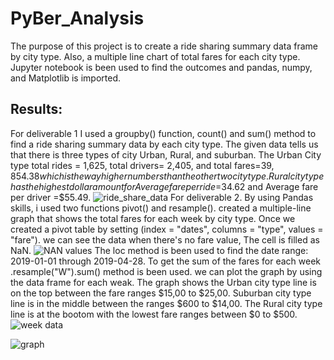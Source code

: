 # PyBer_Analysis
The purpose of this project is to create a ride sharing summary data frame by city type. Also, a multiple line chart of total fares for each city type. Jupyter notebook is been used to find the outcomes and pandas, numpy, and Matplotlib is imported.
## Results:
For deliverable 1 I used a groupby() function, count() and sum() method to find a ride sharing summary data by each city type. The given data tells us that there is three types of city Urban, Rural, and suburban. The Urban City type total rides = 1,625, total drivers= 2,405, and total fares=$39,854.38 which is the way higher numbers than the other two city type. Rural city type has the highest dollar amount for Average fare per ride =$34.62 and Average fare per driver =$55.49.
![ride_share_data](https://user-images.githubusercontent.com/107155888/178849496-71ba2fa7-df79-4d9f-9506-8a22bd90154f.png)
For deliverable 2. By  using Pandas skills, i used two functions pivot() and resample(). created a multiple-line graph that shows the total fares for each week by city type. Once we created a pivot table by setting (index = "dates", columns = "type", values = "fare"). we can see the data when there's no fare value, The cell is filled as NaN.
![NAN values](https://user-images.githubusercontent.com/107155888/178849871-a2003678-c58a-4f41-ab76-fcf43bd6b6b2.png)
The loc method is been used to find the date range: 2019-01-01 through 2019-04-28. To get the sum of the fares for each week .resample("W").sum() method is been used. we can plot the graph by using the data frame for each weak. The graph shows the Urban city type line is on the top between the fare ranges $15,00 to $25,00. Suburban city type line is in the middle between the ranges $600 to $14,00. The Rural city type line is at the bootom with the lowest fare ranges between $0 to $500.![week data](https://user-images.githubusercontent.com/107155888/178850028-81a519fc-1a70-4dd8-a4ef-0a4a5922d6c1.png)

![graph](https://user-images.githubusercontent.com/107155888/178850172-0f798cc1-af9d-4fde-9653-3d1b14ede66d.png)
